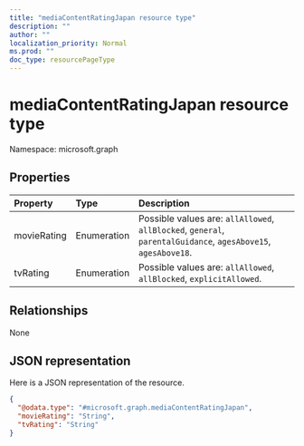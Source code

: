 ```yaml
---
title: "mediaContentRatingJapan resource type"
description: ""
author: ""
localization_priority: Normal
ms.prod: ""
doc_type: resourcePageType
---
```


# mediaContentRatingJapan resource type


Namespace: microsoft.graph



## Properties
|Property|Type|Description|
|:---|:---|:---|
|movieRating|Enumeration| Possible values are: `allAllowed`, `allBlocked`, `general`, `parentalGuidance`, `agesAbove15`, `agesAbove18`.|
|tvRating|Enumeration| Possible values are: `allAllowed`, `allBlocked`, `explicitAllowed`.|

## Relationships
None

## JSON representation
Here is a JSON representation of the resource.
<!-- {
  "blockType": "resource",
  "@odata.type": "microsoft.graph.mediaContentRatingJapan"
}
-->
``` json
{
  "@odata.type": "#microsoft.graph.mediaContentRatingJapan",
  "movieRating": "String",
  "tvRating": "String"
}
```

